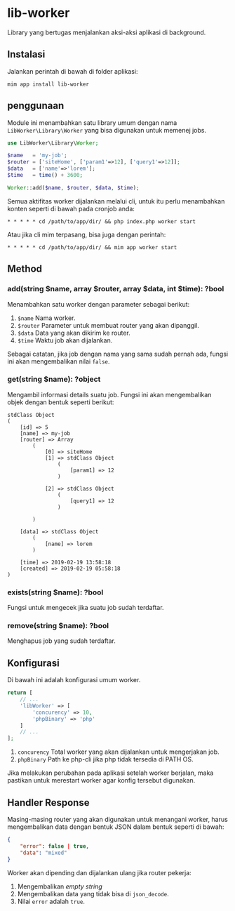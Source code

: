# lib-worker

Library yang bertugas menjalankan aksi-aksi aplikasi di background.

## Instalasi

Jalankan perintah di bawah di folder aplikasi:

```
mim app install lib-worker
```

## penggunaan

Module ini menambahkan satu library umum dengan nama `LibWorker\Library\Worker`
yang bisa digunakan untuk memenej jobs.

```php
use LibWorker\Library\Worker;

$name   = 'my-job';
$router = ['siteHome', ['param1'=>12], ['query1'=>12]];
$data   = ['name'=>'lorem'];
$time   = time() + 3600;

Worker::add($name, $router, $data, $time);
```

Semua aktifitas worker dijalankan melalui cli, untuk itu perlu menambahkan konten
seperti di bawah pada cronjob anda:

```cron
* * * * * cd /path/to/app/dir/ && php index.php worker start
```

Atau jika cli mim terpasang, bisa juga dengan perintah:

```cron
* * * * * cd /path/to/app/dir/ && mim app worker start
```

## Method

### add(string $name, array $router, array $data, int $time): ?bool

Menambahkan satu worker dengan parameter sebagai berikut:

1. `$name` Nama worker.
1. `$router` Parameter untuk membuat router yang akan dipanggil.
1. `$data` Data yang akan dikirim ke router.
1. `$time` Waktu job akan dijalankan.

Sebagai catatan, jika job dengan nama yang sama sudah pernah ada, fungsi ini
akan mengembalikan nilai `false`.

### get(string $name): ?object

Mengambil informasi details suatu job. Fungsi ini akan mengembalikan objek dengan
bentuk seperti berikut:

```
stdClass Object
(
    [id] => 5
    [name] => my-job
    [router] => Array
        (
            [0] => siteHome
            [1] => stdClass Object
                (
                    [param1] => 12
                )

            [2] => stdClass Object
                (
                    [query1] => 12
                )

        )

    [data] => stdClass Object
        (
            [name] => lorem
        )

    [time] => 2019-02-19 13:58:18
    [created] => 2019-02-19 05:58:18
)
```

### exists(string $name): ?bool

Fungsi untuk mengecek jika suatu job sudah terdaftar.

### remove(string $name): ?bool

Menghapus job yang sudah terdaftar.

## Konfigurasi

Di bawah ini adalah konfigurasi umum worker.

```php
return [
    // ...
    'libWorker' => [
        'concurency' => 10,
        'phpBinary' => 'php'
    ]
    // ...
];
```

1. `concurency` Total worker yang akan dijalankan untuk mengerjakan job.
1. `phpBinary` Path ke php-cli jika php tidak tersedia di PATH OS.

Jika melakukan perubahan pada aplikasi setelah worker berjalan, maka pastikan untuk merestart worker
agar konfig tersebut digunakan.

## Handler Response

Masing-masing router yang akan digunakan untuk menangani worker, harus mengembalikan data dengan bentuk JSON
dalam bentuk seperti di bawah:

```json
{
    "error": false | true,
    "data": "mixed"
}
```

Worker akan dipending dan dijalankan ulang jika router pekerja:

1. Mengembalikan *empty string*
1. Mengembalikan data yang tidak bisa di `json_decode`.
1. Nilai `error` adalah `true`.